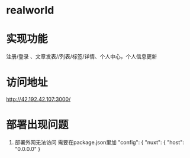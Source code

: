 # realworld

# 实现功能
注册/登录 、文章发表//列表/标签/详情、个人中心，个人信息更新

# 访问地址
http://42.192.42.107:3000/

# 部署出现问题
1. 部署外网无法访问
  需要在package.json里加 "config": {
    "nuxt": {
      "host": "0.0.0.0"
    }
